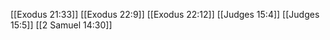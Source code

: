 [[Exodus 21:33]]
[[Exodus 22:9]]
[[Exodus 22:12]]
[[Judges 15:4]]
[[Judges 15:5]]
[[2 Samuel 14:30]]
